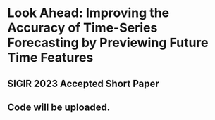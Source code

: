 # Look Ahead: Improving the Accuracy of Time-Series Forecasting by Previewing Future Time Features
## SIGIR 2023 Accepted Short Paper
## Code will be uploaded. 
